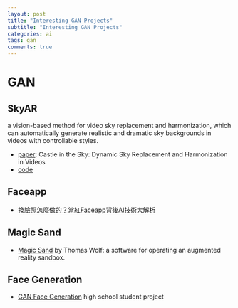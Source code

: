 ```yaml
---
layout: post
title: "Interesting GAN Projects"
subtitle: "Interesting GAN Projects"
categories: ai
tags: gan
comments: true
---
```


# GAN

## SkyAR
a vision-based method for video sky replacement and harmonization, 
which can automatically generate realistic and dramatic sky backgrounds in videos with controllable styles.
* [paper](https://arxiv.org/abs/2010.11800): Castle in the Sky: Dynamic Sky Replacement and Harmonization in Videos
* [code](https://github.com/jiupinjia/SkyAR)

## Faceapp
* [換臉照怎麼做的？當紅Faceapp背後AI技術大解析](https://edge.aif.tw/article-technology-behind-faceapp/)

## Magic Sand
* [Magic Sand](https://github.com/thomwolf/Magic-Sand)
by Thomas Wolf: a software for operating an augmented reality sandbox.

## Face Generation
* [GAN Face Generation](https://github.com/parikhsachi/GAN-generating-faces/blob/master/face_generation/dlnd_face_generation.ipynb) high school student project